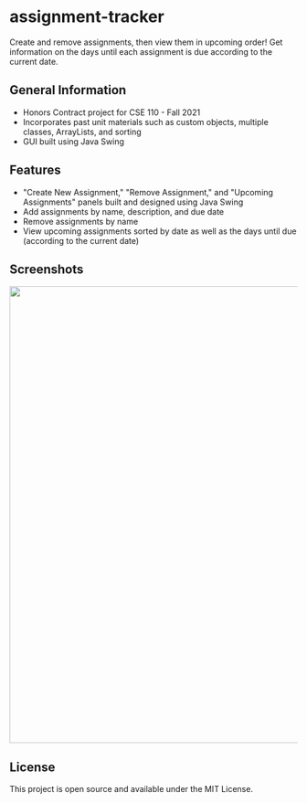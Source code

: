 # assignment-tracker
Create and remove assignments, then view them in upcoming order! Get information on the days until each assignment is due according to the current date.

## General Information
- Honors Contract project for CSE 110 - Fall 2021
- Incorporates past unit materials such as custom objects, multiple classes, ArrayLists, and sorting
- GUI built using Java Swing


## Features
- "Create New Assignment," "Remove Assignment," and "Upcoming Assignments" panels built and designed using Java Swing
- Add assignments by name, description, and due date
- Remove assignments by name
- View upcoming assignments sorted by date as well as the days until due (according to the current date)


## Screenshots
<img src="blank.png" width="800">

## License
This project is open source and available under the MIT License.

